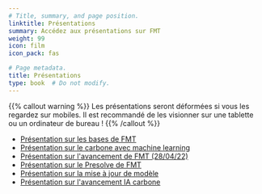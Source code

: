 ```yaml
---
# Title, summary, and page position.
linktitle: Présentations
summary: Accédez aux présentations sur FMT
weight: 99
icon: film
icon_pack: fas

# Page metadata.
title: Présentations
type: book  # Do not modify.
---
```


{{% callout warning %}}
Les présentations seront déformées si vous les regardez sur mobiles. Il est recommandé de les visionner sur une tablette ou un ordinateur de bureau !
{{% /callout %}}

- [Présentation sur les bases de FMT](../../slides/fmt_bases_intro)
- [Présentation sur le carbone avec machine learning](../../slides/fmt_carbone)
- [Présentation sur l'avancement de FMT (28/04/22)](../../slides/fmt_mise_a_jour280422)
- [Présentation sur le Presolve de FMT](../../slides/fmt_presolve)
- [Présentation sur la mise à jour de modèle](../../slides/fmt_modelupdate)
- [Présentation sur l'avancement IA carbone](../../slides/fmt_carbone_2023)
